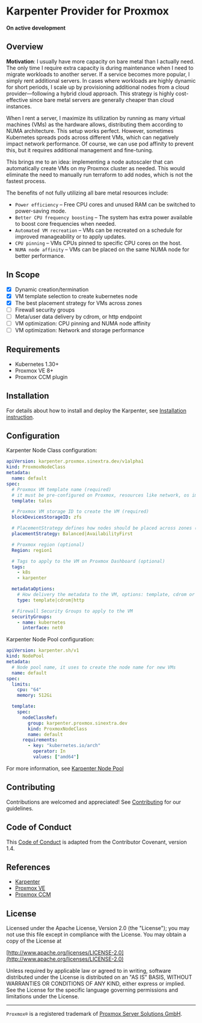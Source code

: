 # Karpenter Provider for Proxmox

__On active development__

## Overview

__Motivation__: I usually have more capacity on bare metal than I actually need. The only time I require extra capacity is during maintenance when I need to migrate workloads to another server. If a service becomes more popular, I simply rent additional servers. In cases where workloads are highly dynamic for short periods, I scale up by provisioning additional nodes from a cloud provider—following a hybrid cloud approach. This strategy is highly cost-effective since bare metal servers are generally cheaper than cloud instances.

When I rent a server, I maximize its utilization by running as many virtual machines (VMs) as the hardware allows, distributing them according to NUMA architecture. This setup works perfect. However, sometimes Kubernetes spreads pods across different VMs, which can negatively impact network performance. Of course, we can use pod affinity to prevent this, but it requires additional management and fine-tuning.

This brings me to an idea: implementing a node autoscaler that can automatically create VMs on my Proxmox cluster as needed. This would eliminate the need to manually run terraform to add nodes, which is not the fastest process.

The benefits of not fully utilizing all bare metal resources include:
* `Power efficiency` – Free CPU cores and unused RAM can be switched to power-saving mode.
* `Better CPU frequency boosting` – The system has extra power available to boost core frequencies when needed.
* `Automated VM recreation` – VMs can be recreated on a schedule for improved manageability or to apply updates.
* `CPU pinning` – VMs CPUs pinned to specific CPU cores on the host.
* `NUMA node affinity` – VMs can be placed on the same NUMA node for better performance.

## In Scope

* [x] Dynamic creation/termination
* [x] VM template selection to create kubernetes node
* [x] The best placement strategy for VMs across zones
* [ ] Firewall security groups
* [ ] Meta/user data delivery by cdrom, or http endpoint
* [ ] VM optimization: CPU pinning and NUMA node affinity
* [ ] VM optimization: Network and storage performance

## Requirements

- Kubernetes 1.30+
- Proxmox VE 8+
- Proxmox CCM plugin

## Installation

For details about how to install and deploy the Karpenter, see [Installation instruction](docs/install.md).

## Configuration

Karpenter Node Class configuration:

```yaml
apiVersion: karpenter.proxmox.sinextra.dev/v1alpha1
kind: ProxmoxNodeClass
metadata:
  name: default
spec:
  # Proxmox VM template name (required)
  # it must be pre-configured on Proxmox, resources like network, os image, etc.
  template: talos

  # Proxmox VM storage ID to create the VM (required)
  blockDevicesStorageID: zfs

  # PlacementStrategy defines how nodes should be placed across zones (optional)
  placementStrategy: Balanced|AvailabilityFirst

  # Proxmox region (optional)
  Region: region1

  # Tags to apply to the VM on Proxmox Dashboard (optional)
  tags:
    - k8s
    - karpenter

  metadataOptions:
    # How delivery the metadata to the VM, options: template, cdrom or http endpoint
    type: template|cdrom|http

  # Firewall Security Groups to apply to the VM
  securityGroups:
    - name: kubernetes
      interface: net0
```

Karpenter Node Pool configuration:

```yaml
apiVersion: karpenter.sh/v1
kind: NodePool
metadata:
  # Node pool name, it uses to create the node name for new VMs
  name: default
spec:
  limits:
    cpu: "64"
    memory: 512Gi

  template:
    spec:
      nodeClassRef:
        group: karpenter.proxmox.sinextra.dev
        kind: ProxmoxNodeClass
        name: default
      requirements:
        - key: "kubernetes.io/arch"
          operator: In
          values: ["amd64"]
```

For more information, see [Karpenter Node Pool](https://karpenter.sh/docs/concepts/nodepools/)

## Contributing

Contributions are welcomed and appreciated!
See [Contributing](CONTRIBUTING.md) for our guidelines.

## Code of Conduct

This [Code of Conduct](CODE_OF_CONDUCT.md) is adapted from the Contributor Covenant, version 1.4.

## References

* [Karpenter](https://karpenter.sh/)
* [Proxmox VE](https://www.proxmox.com/en/proxmox-ve)
* [Proxmox CCM](https://github.com/sergelogvinov/proxmox-cloud-controller-manager)

## License

Licensed under the Apache License, Version 2.0 (the "License");
you may not use this file except in compliance with the License.
You may obtain a copy of the License at

[http://www.apache.org/licenses/LICENSE-2.0](http://www.apache.org/licenses/LICENSE-2.0)

Unless required by applicable law or agreed to in writing, software
distributed under the License is distributed on an "AS IS" BASIS,
WITHOUT WARRANTIES OR CONDITIONS OF ANY KIND, either express or implied.
See the License for the specific language governing permissions and
limitations under the License.

---

`Proxmox®` is a registered trademark of [Proxmox Server Solutions GmbH](https://www.proxmox.com/en/about/company).
